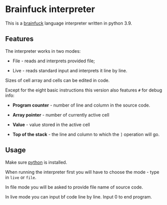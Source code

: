 # Brainfuck interpreter
This is a [brainfuck](https://esolangs.org/wiki/Brainfuck) language interpreter written in python 3.9.

## Features

The interpreter works in two modes:

* File - reads and interprets provided file;

* Live - reads standard input and interprets it line by line.

Sizes of cell array and cells can be edited in code.

Except for the eight basic instructions this version also features `#` for debug info:

  * **Program counter** - number of line and column in the source code.
  
  * **Array pointer** - number of currently active cell
  
  * **Value** - value stored in the active cell
  
  * **Top of the stack** - the line and column to which the `]` operation will go.
  

## Usage

Make sure [python](https://www.python.org/downloads/) is installed.

When running the interpreter first you will have to choose the mode - type in `live` or `file`.

In file mode you will be asked to provide file name of source code.

In live mode you can input bf code line by line. Input 0 to end program.
